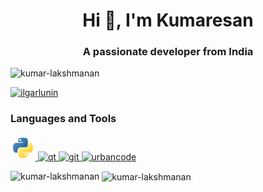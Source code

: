 <h1 align="center">Hi 👋, I'm Kumaresan</h1>
<h3 align="center">A passionate developer from India</h3>

<p align="left"> <img src="https://komarev.com/ghpvc/?username=kumar-lakshmanan&label=Profile%20views&color=brightgreen&style=flat&base=150" alt="kumar-lakshmanan" /> </p>
<p align="left"> <a href="https://github.com/ryo-ma/github-profile-trophy"><img src="https://github-profile-trophy.vercel.app/?username=kumar-lakshmanan" alt="ilgarlunin" /></a> </p>


<h3 align="left">Languages and Tools</h3>
<p align="left">
    <a href="https://www.python.org" target="_blank"> <img src="https://raw.githubusercontent.com/devicons/devicon/master/icons/python/python-original.svg" alt="python" width="40" height="40"/> </a>
    <a href="https://www.qt.io/" target="_blank"> <img src="https://upload.wikimedia.org/wikipedia/commons/0/0b/Qt_logo_2016.svg" alt="qt" width="40" height="40"/>
    <a href="https://git-scm.com/" target="_blank"> <img src="https://www.vectorlogo.zone/logos/git-scm/git-scm-icon.svg" alt="git" width="40" height="40"/> </a>
    <a href="[https://www.mongodb.com/](https://www.ibm.com/docs/en/order-management-sw/9.5.0?topic=deploy-urbancode)" target="_blank"> <img src="https://jazz.net/blog/wp-content/uploads/2016/09/urbancode_img.jpg" alt="urbancode" width="110" height="40"/> </a>
</p>

<p><img align="left" src="https://github-readme-stats.vercel.app/api/top-langs?username=kumar-lakshmanan&show_icons=true&theme=dark&locale=en&layout=compact" alt="kumar-lakshmanan" /></p>

<p>&nbsp;<img align="center" src="https://github-readme-stats.vercel.app/api?username=kumar-lakshmanan&show_icons=true&theme=dark&locale=en" alt="kumar-lakshmanan" /></p>

<!--
**kumar-lakshmanan/kumar-lakshmanan** is a ✨ _special_ ✨ repository because its `README.md` (this file) appears on your GitHub profile.

Here are some ideas to get you started:

- 🔭 I’m currently working on ...
- 🌱 I’m currently learning ...
- 👯 I’m looking to collaborate on ...
- 🤔 I’m looking for help with ...
- 💬 Ask me about ...
- 📫 How to reach me: ...
- 😄 Pronouns: ...
- ⚡ Fun fact: ...
-->

